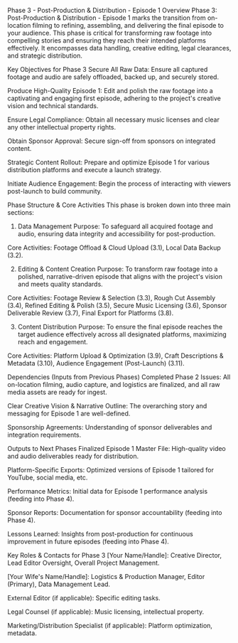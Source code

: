 Phase 3 - Post-Production & Distribution - Episode 1
Overview
Phase 3: Post-Production & Distribution - Episode 1 marks the transition from on-location filming to refining, assembling, and delivering the final episode to your audience. This phase is critical for transforming raw footage into compelling stories and ensuring they reach their intended platforms effectively. It encompasses data handling, creative editing, legal clearances, and strategic distribution.

Key Objectives for Phase 3
Secure All Raw Data: Ensure all captured footage and audio are safely offloaded, backed up, and securely stored.

Produce High-Quality Episode 1: Edit and polish the raw footage into a captivating and engaging first episode, adhering to the project's creative vision and technical standards.

Ensure Legal Compliance: Obtain all necessary music licenses and clear any other intellectual property rights.

Obtain Sponsor Approval: Secure sign-off from sponsors on integrated content.

Strategic Content Rollout: Prepare and optimize Episode 1 for various distribution platforms and execute a launch strategy.

Initiate Audience Engagement: Begin the process of interacting with viewers post-launch to build community.

Phase Structure & Core Activities
This phase is broken down into three main sections:

1. Data Management
Purpose: To safeguard all acquired footage and audio, ensuring data integrity and accessibility for post-production.

Core Activities: Footage Offload & Cloud Upload (3.1), Local Data Backup (3.2).

2. Editing & Content Creation
Purpose: To transform raw footage into a polished, narrative-driven episode that aligns with the project's vision and meets quality standards.

Core Activities: Footage Review & Selection (3.3), Rough Cut Assembly (3.4), Refined Editing & Polish (3.5), Secure Music Licensing (3.6), Sponsor Deliverable Review (3.7), Final Export for Platforms (3.8).

3. Content Distribution
Purpose: To ensure the final episode reaches the target audience effectively across all designated platforms, maximizing reach and engagement.

Core Activities: Platform Upload & Optimization (3.9), Craft Descriptions & Metadata (3.10), Audience Engagement (Post-Launch) (3.11).

Dependencies (Inputs from Previous Phases)
Completed Phase 2 Issues: All on-location filming, audio capture, and logistics are finalized, and all raw media assets are ready for ingest.

Clear Creative Vision & Narrative Outline: The overarching story and messaging for Episode 1 are well-defined.

Sponsorship Agreements: Understanding of sponsor deliverables and integration requirements.

Outputs to Next Phases
Finalized Episode 1 Master File: High-quality video and audio deliverables ready for distribution.

Platform-Specific Exports: Optimized versions of Episode 1 tailored for YouTube, social media, etc.

Performance Metrics: Initial data for Episode 1 performance analysis (feeding into Phase 4).

Sponsor Reports: Documentation for sponsor accountability (feeding into Phase 4).

Lessons Learned: Insights from post-production for continuous improvement in future episodes (feeding into Phase 4).

Key Roles & Contacts for Phase 3
[Your Name/Handle]: Creative Director, Lead Editor Oversight, Overall Project Management.

[Your Wife's Name/Handle]: Logistics & Production Manager, Editor (Primary), Data Management Lead.

External Editor (if applicable): Specific editing tasks.

Legal Counsel (if applicable): Music licensing, intellectual property.

Marketing/Distribution Specialist (if applicable): Platform optimization, metadata.
